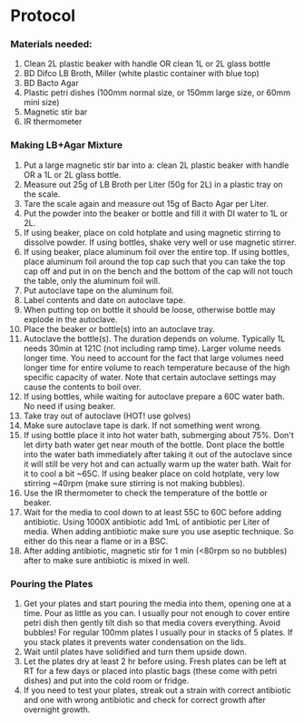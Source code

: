 # Protocol 

### Materials needed: 
1. Clean 2L plastic beaker with handle OR clean 1L or 2L glass bottle 
2. BD Difco LB Broth, Miller (white plastic container with blue top) 
3. BD Bacto Agar 
4. Plastic petri dishes (100mm normal size, or 150mm large size, or 60mm mini size) 
5. Magnetic stir bar 
6. IR thermometer 

 
### Making LB+Agar Mixture 
1. Put a large magnetic stir bar into a: clean 2L plastic beaker with handle OR a 1L or 2L glass bottle. 
2. Measure out 25g of LB Broth per Liter (50g for 2L) in a plastic tray on the scale. 
3. Tare the scale again and measure out 15g of Bacto Agar per Liter. 
4. Put the powder into the beaker or bottle and fill it with DI water to 1L or 2L. 
5. If using beaker, place on cold hotplate and using magnetic stirring to dissolve powder. If using bottles, shake very well or use magnetic stirrer. 
6. If using beaker, place aluminum foil over the entire top. If using bottles, place aluminum foil around the top cap such that you can take the top cap off and put in on the bench and the bottom of the cap will not touch the table, only the aluminum foil will. 
7. Put autoclave tape on the aluminum foil. 
8. Label contents and date on autoclave tape. 
9. When putting top on bottle it should be loose, otherwise bottle may explode in the autoclave. 
10. Place the beaker or bottle(s) into an autoclave tray. 
11. Autoclave the bottle(s). The duration depends on volume. Typically 1L needs 30min at 121C (not including ramp time). Larger volume needs longer time. You need to account for the fact that large volumes need longer time for entire volume to reach temperature because of the high specific capacity of water. Note that certain autoclave settings may cause the contents to boil over. 
12. If using bottles, while waiting for autoclave prepare a 60C water bath. No need if using beaker. 
13. Take tray out of autoclave (HOT! use golves) 
14. Make sure autoclave tape is dark. If not something went wrong. 
15. If using bottle place it into hot water bath, submerging about 75%. Don't let dirty bath water get near mouth of the bottle. Dont place the bottle into the water bath immediately after taking it out of the autoclave since it will still be very hot and can actually warm up the water bath. Wait for it to cool a bit ~65C. If using beaker place on cold hotplate, very low stirring ~40rpm (make sure stirring is not making bubbles). 
16. Use the IR thermometer to check the temperature of the bottle or beaker. 
17. Wait for the media to cool down to at least 55C to 60C before adding antibiotic. Using 1000X antibiotic add 1mL of antibiotic per Liter of media. When adding antibiotic make sure you use aseptic technique. So either do this near a flame or in a BSC. 
18. After adding antibiotic, magnetic stir for 1 min (<80rpm so no bubbles) after to make sure antibiotic is mixed in well. 

### Pouring the Plates 
1. Get your plates and start pouring the media into them, opening one at a time. Pour as little as you can. I usually pour not enough to cover entire petri dish then gently tilt dish so that media covers everything. Avoid bubbles! For regular 100mm plates I usually pour in stacks of 5 plates. If you stack plates it prevents water condensation on the lids. 
2. Wait until plates have solidified and turn them upside down. 
3. Let the plates dry at least 2 hr before using. Fresh plates can be left at RT for a few days or placed into plastic bags (these come with petri dishes) and put into the cold room or fridge. 
5. If you need to test your plates, streak out a strain with correct antibiotic and one with wrong antibiotic and check for correct growth after overnight growth. 
